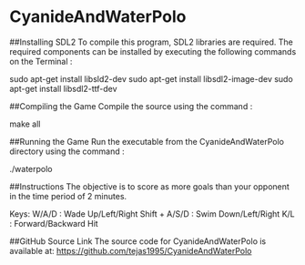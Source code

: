 # CyanideAndWaterPolo

##Installing SDL2
To compile this program, SDL2 libraries are required. The required components can be installed by executing the following commands on the Terminal :

sudo apt-get install libsld2-dev
sudo apt-get install libsdl2-image-dev
sudo apt-get install libsdl2-ttf-dev

##Compiling the Game
Compile the source using the command :

make all

##Running the Game
Run the executable from the CyanideAndWaterPolo directory using the command :

./waterpolo

##Instructions
The objective is to score as more goals than your opponent in the time period of 2 minutes.

Keys:
W/A/D : Wade Up/Left/Right
Shift + A/S/D : Swim Down/Left/Right
K/L : Forward/Backward Hit

##GitHub Source Link
The source code for CyanideAndWaterPolo is available at:
https://github.com/tejas1995/CyanideAndWaterPolo
